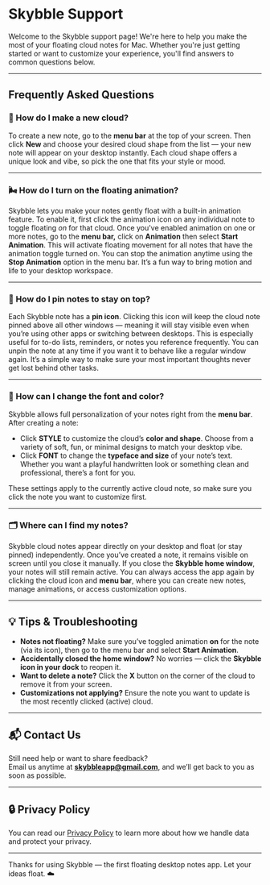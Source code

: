 # Skybble Support

Welcome to the Skybble support page! We're here to help you make the most of your floating cloud notes for Mac. Whether you're just getting started or want to customize your experience, you'll find answers to common questions below.

---

## Frequently Asked Questions

### 💭 How do I make a new cloud?

To create a new note, go to the **menu bar** at the top of your screen. Then click **New** and choose your desired cloud shape from the list — your new note will appear on your desktop instantly. Each cloud shape offers a unique look and vibe, so pick the one that fits your style or mood.

---

### 🌬️ How do I turn on the floating animation?

Skybble lets you make your notes gently float with a built-in animation feature. To enable it, first click the animation icon on any individual note to toggle floating *on* for that cloud. Once you've enabled animation on one or more notes, go to the **menu bar,** click on **Animation** then select **Start Animation**. This will activate floating movement for all notes that have the animation toggle turned on. You can stop the animation anytime using the **Stop Animation** option in the menu bar. It’s a fun way to bring motion and life to your desktop workspace.

---

### 📌 How do I pin notes to stay on top?

Each Skybble note has a **pin icon**. Clicking this icon will keep the cloud note pinned above all other windows — meaning it will stay visible even when you’re using other apps or switching between desktops. This is especially useful for to-do lists, reminders, or notes you reference frequently. You can unpin the note at any time if you want it to behave like a regular window again. It’s a simple way to make sure your most important thoughts never get lost behind other tasks.

---

### 🎨 How can I change the font and color?

Skybble allows full personalization of your notes right from the **menu bar**. After creating a note:

- Click **STYLE** to customize the cloud’s **color and shape**. Choose from a variety of soft, fun, or minimal designs to match your desktop vibe.
- Click **FONT** to change the **typeface and size** of your note’s text. Whether you want a playful handwritten look or something clean and professional, there’s a font for you.

These settings apply to the currently active cloud note, so make sure you click the note you want to customize first.

---

### 🗂 Where can I find my notes?

Skybble cloud notes appear directly on your desktop and float (or stay pinned) independently. Once you’ve created a note, it remains visible on screen until you close it manually. If you close the **Skybble home window**, your notes will still remain active. You can always access the app again by clicking the cloud icon and **menu bar**, where you can create new notes, manage animations, or access customization options.

---

## 💡 Tips & Troubleshooting

- **Notes not floating?** Make sure you’ve toggled animation **on** for the note (via its icon), then go to the menu bar and select **Start Animation**.
- **Accidentally closed the home window?** No worries — click the **Skybble icon in your dock** to reopen it.
- **Want to delete a note?** Click the **X** button on the corner of the cloud to remove it from your screen.
- **Customizations not applying?** Ensure the note you want to update is the most recently clicked (active) cloud.

---

## 📬 Contact Us

Still need help or want to share feedback?  
Email us anytime at **skybbleapp@gmail.com**, and we’ll get back to you as soon as possible.

---

## 🔒 Privacy Policy

You can read our [Privacy Policy](https://github.com/nrheo/skybble/blob/main/privacy-policy.md) to learn more about how we handle data and protect your privacy.

---

Thanks for using Skybble — the first floating desktop notes app. Let your ideas float. ☁️


